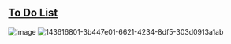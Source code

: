 ## [To Do List](https://velopert.com/3480)
![image](https://user-images.githubusercontent.com/58348662/143616801-3b447e01-6621-4234-8df5-303d0913a1ab.png)
![143616801-3b447e01-6621-4234-8df5-303d0913a1ab](https://user-images.githubusercontent.com/58348662/143616841-5179e3f8-5ac3-4df5-905c-3db6280e74dd.png)
